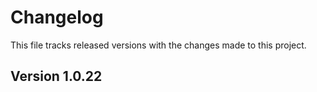 # Changelog

This file tracks released versions with the changes made to this project.

## Version 1.0.22
